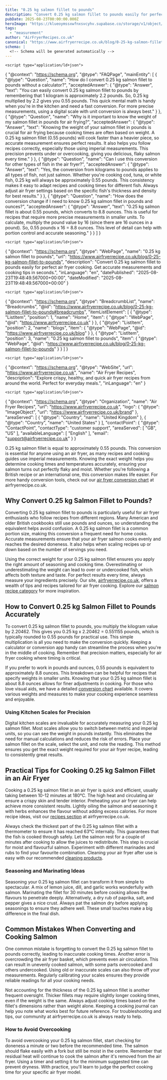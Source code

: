 ```yaml
---
title: "0.25 kg salmon fillet to pounds"
description: "Convert 0.25 kg salmon fillet to pounds easily for perfect air fryer cooking. Get accurate measurements and cooking tips in seconds."
pubDate: 2025-08-23T00:00:00.000Z
heroImage: "https://klueoymssxwfnxsvcyhv.supabase.co/storage/v1/object/public/Shmucket/0-25-kg-salmon-fillet-to-pounds.webp"
tags:
  - "measurement"
author: "AirFryerRecipes.co.uk"
canonical: "https://www.airfryerrecipe.co.uk/blog/0-25-kg-salmon-fillet-to-pounds"
schema: |
  <!-- Schema will be generated automatically -->
---
```

<script type="application/ld+json">d+json">
    {
                  "@context": "https://schema.org",
                          "@type": "BlogPosting",
                          "url": "https://www.airfryerrecipe.co.uk/blog/0-25-kg-salmon-fillet-to-pounds",
                                "mainEntityOfPage": {
                          "@type": "WebPage",
                          "@id": "https://www.airfryerrecipe.co.uk/blog/0-25-kg-salmon-fillet-to-pounds"
                      },
                  "headline": "Quick 0.25 kg Salmon Fillet to Pounds Conversion Guide",
                  "description": "Convert 0.25 kg salmon fillet to pounds easily for perfect air fryer cooking. Get accurate measurements and cooking tips in seconds.",
                                "author": {
                          "@type": "Person",
                          "name": "AirFryerRecipes.co.uk",
                          "url": "https://www.airfryerrecipe.co.uk/about",
                                        "image": {
                          "@type": "ImageObject",
                          "url": "https://klueoymssxwfnxsvcyhv.supabase.co/storage/v1/object/public/Shmucket/Me.jpg"
                                    }
                      },
                                "publisher": {
                          "@type": "Organization",
                          "name": "Air Fryer Recipe",
                                "logo": {
                          "@type": "ImageObject",
                          "url": "https://cdn.prod.website-files.com/68224a465dfe9a7ab4f57570/6844191451a8b2f1e37e63cc_Untitled%20design%20-%202025-06-05T205644.948%20(1).png"
                                    }
                      },
                  "datePublished": "2025-08-23T19:48:49.567000+00:00",
                  "dateModified": "2025-08-23T19:48:49.567000+00:00",
                                        "image": {
                          "@type": "ImageObject",
                          "url": "https://klueoymssxwfnxsvcyhv.supabase.co/storage/v1/object/public/Shmucket/0-25-kg-salmon-fillet-to-pounds.webp"
                      },
                                "about": {
                          "@type": "Thing",
                          "name": "Measurement"
                      },
                  "articleSection": "Measurement",
                  "inLanguage": "en-GB"
                                    }
    </script>

    <script type="application/ld+json">
{
    "@context": "https://schema.org",
    "@type": "FAQPage",
    "mainEntity": [
        {
            "@type": "Question",
            "name": "How do I convert 0.25 kg salmon fillet to pounds without a calculator?",
            "acceptedAnswer": {
                "@type": "Answer",
                "text": "You can easily convert 0.25 kg salmon fillet to pounds by remembering that 1 kilogram is approximately 2.2 pounds. So, 0.25 kg multiplied by 2.2 gives you 0.55 pounds. This quick mental math is handy when you're in the kitchen and need a fast conversion. For more precise measurements, using a digital scale with unit conversion is always best."
            }
        },
        {
            "@type": "Question",
            "name": "Why is it important to know the weight of my salmon fillet in pounds for air frying?",
            "acceptedAnswer": {
                "@type": "Answer",
                "text": "Knowing the weight of your salmon fillet in pounds is crucial for air frying because cooking times are often based on weight. A 0.25 kg salmon fillet (0.55 pounds) will cook faster than a heavier piece, so accurate measurement ensures perfect results. It also helps you follow recipes correctly, especially those using imperial measurements. This precision prevents under or overcooking, giving you delicious, flaky salmon every time."
            }
        },
        {
            "@type": "Question",
            "name": "Can I use this conversion for other types of fish in the air fryer?",
            "acceptedAnswer": {
                "@type": "Answer",
                "text": "Yes, the conversion from kilograms to pounds applies to all types of fish, not just salmon. Whether you're cooking cod, tuna, or white fish, 0.25 kg will always be approximately 0.55 pounds. This consistency makes it easy to adapt recipes and cooking times for different fish. Always adjust air fryer settings based on the specific fish's thickness and density for best results."
            }
        },
        {
            "@type": "Question",
            "name": "How does the conversion change if I need to know 0.25 kg salmon fillet in pounds and ounces?",
            "acceptedAnswer": {
                "@type": "Answer",
                "text": "0.25 kg salmon fillet is about 0.55 pounds, which converts to 8.8 ounces. This is useful for recipes that require more precise measurements in smaller units. To calculate, multiply the pound value by 16 (since there are 16 ounces in a pound). So, 0.55 pounds x 16 = 8.8 ounces. This level of detail can help with portion control and accurate seasoning."
            }
        }
    ]
}
</script>

    <script type="application/ld+json">
{
    "@context": "https://schema.org",
    "@type": "WebPage",
    "name": "0.25 kg salmon fillet to pounds",
    "url": "https://www.airfryerrecipe.co.uk/blog/0-25-kg-salmon-fillet-to-pounds",
    "description": "Convert 0.25 kg salmon fillet to pounds easily for perfect air fryer cooking. Get accurate measurements and cooking tips in seconds.",
    "inLanguage": "en",
    "datePublished": "2025-08-23T19:48:49.567000+00:00",
    "dateModified": "2025-08-23T19:48:49.567000+00:00"
}
</script>

    <script type="application/ld+json">
{
    "@context": "https://schema.org",
    "@type": "BreadcrumbList",
    "name": "Breadcrumbs",
    "@id": "https://www.airfryerrecipe.co.uk/blog/0-25-kg-salmon-fillet-to-pounds#breadcrumbs",
    "itemListElement": [
        {
            "@type": "ListItem",
            "position": 1,
            "name": "Home",
            "item": {
                "@type": "WebPage",
                "@id": "https://www.airfryerrecipe.co.uk"
            }
        },
        {
            "@type": "ListItem",
            "position": 2,
            "name": "blogs",
            "item": {
                "@type": "WebPage",
                "@id": "https://www.airfryerrecipe.co.uk/blog"
            }
        },
        {
            "@type": "ListItem",
            "position": 3,
            "name": "0.25 kg salmon fillet to pounds",
            "item": {
                "@type": "WebPage",
                "@id": "https://www.airfryerrecipe.co.uk/blog/0-25-kg-salmon-fillet-to-pounds"
            }
        }
    ]
}
</script>

    <script type="application/ld+json">
{
    "@context": "https://schema.org",
    "@type": "WebSite",
    "url": "https://www.airfryerrecipe.co.uk",
    "name": "Air Fryer Recipes",
    "description": "Explore crispy, healthy, and quick air fryer recipes from around the world. Perfect for everyday meals.",
    "inLanguage": "en"
}
</script>

    <script type="application/ld+json">
{
    "@context": "https://schema.org",
    "@type": "Organization",
    "name": "Air Fryer Recipes",
    "url": "https://www.airfryerrecipe.co.uk",
    "logo": {
        "@type": "ImageObject",
        "url": "https://www.airfryerrecipe.co.uk/brand"
    },
    "areaServed": [
        {
            "@type": "Country",
            "name": "United Kingdom"
        },
        {
            "@type": "Country",
            "name": "United States"
        }
    ],
    "contactPoint": {
        "@type": "ContactPoint",
        "contactType": "customer support",
        "areaServed": [
            "GB",
            "US"
        ],
        "availableLanguage": [
            "English"
        ],
        "email": "support@airfryerrecipe.co.uk"
    }
}
</script>

<p>0.25 kg salmon fillet is equal to approximately 0.55 pounds. This conversion is essential for anyone using an air fryer, as many recipes and cooking guides use imperial measurements. Knowing the exact weight helps you determine cooking times and temperatures accurately, ensuring your salmon turns out perfectly flaky and moist. Whether you're following a British recipe or an international one, this conversion makes life easier. For more handy conversion tools, check out our <a href="https://www.airfryerrecipe.co.uk/air-fryer-conversion-chart">air fryer conversion chart</a> at airfryerrecipe.co.uk.</p>

<h2>Why Convert 0.25 kg Salmon Fillet to Pounds?</h2>
<p>Converting 0.25 kg salmon fillet to pounds is particularly useful for air fryer enthusiasts who follow recipes from different regions. Many American and older British cookbooks still use pounds and ounces, so understanding the equivalent helps avoid confusion. A 0.25 kg salmon fillet is a common portion size, making this conversion a frequent need for home cooks. Accurate measurements ensure that your air fryer salmon cooks evenly and reaches the desired doneness. It also helps when scaling recipes up or down based on the number of servings you need.</p>
<p>Using the correct weight for your 0.25 kg salmon fillet ensures you apply the right amount of seasoning and cooking time. Overestimating or underestimating the weight can lead to over or undercooked fish, which affects both texture and taste. For perfect results every time, always measure your ingredients precisely. Our site, <a href="https://www.airfryerrecipe.co.uk/">airfryerrecipe.co.uk</a>, offers a wealth of tips and recipes tailored for air fryer cooking. Explore our <a href="https://www.airfryerrecipe.co.uk/recipe-category/salmon">salmon recipe category</a> for more inspiration.</p>

<h2>How to Convert 0.25 kg Salmon Fillet to Pounds Accurately</h2>
<p>To convert 0.25 kg salmon fillet to pounds, you multiply the kilogram value by 2.20462. This gives you 0.25 kg x 2.20462 = 0.551155 pounds, which is typically rounded to 0.55 pounds for practical use. This simple multiplication is all you need to make the conversion quickly. Keeping a calculator or conversion app handy can streamline the process when you're in the middle of cooking. Remember that precision matters, especially for air fryer cooking where timing is critical.</p>
<p>If you prefer to work in pounds and ounces, 0.55 pounds is equivalent to approximately 8.8 ounces. This breakdown can be helpful for recipes that specify weights in smaller units. Knowing that your 0.25 kg salmon fillet is about 8.8 ounces allows for finer adjustments in cooking. For those who love visual aids, we have a detailed <a href="https://www.airfryerrecipe.co.uk/air-fryer-conversion-chart">conversion chart</a> available. It covers various weights and measures to make your cooking experience seamless and enjoyable.</p>

<h3>Using Kitchen Scales for Precision</h3>
<p>Digital kitchen scales are invaluable for accurately measuring your 0.25 kg salmon fillet. Most scales allow you to switch between metric and imperial units, so you can see the weight in pounds instantly. This eliminates the need for manual calculations and reduces the risk of errors. Place your salmon fillet on the scale, select the unit, and note the reading. This method ensures you get the exact weight required for your air fryer recipe, leading to consistently great results.</p>

<h2>Practical Tips for Cooking 0.25 kg Salmon Fillet in an Air Fryer</h2>
<p>Cooking a 0.25 kg salmon fillet in an air fryer is quick and efficient, usually taking between 10-12 minutes at 180°C. The high heat and circulating air ensure a crispy skin and tender interior. Preheating your air fryer can help achieve more consistent results. Lightly oiling the salmon and seasoning it with herbs enhances the flavour without adding excess calories. For more recipe ideas, visit our <a href="https://www.airfryerrecipe.co.uk/recipes">recipes section</a> at airfryerrecipe.co.uk.</p>
<p>Always check the thickest part of the 0.25 kg salmon fillet with a thermometer to ensure it has reached 63°C internally. This guarantees that the fish is cooked through safely. Let the salmon rest for a couple of minutes after cooking to allow the juices to redistribute. This step is crucial for moist and flavourful salmon. Experiment with different marinades and rubs to find your favourite combination. Cleaning your air fryer after use is easy with our recommended <a href="https://www.airfryerrecipe.co.uk/air-fryer-cleaner">cleaning products</a>.</p>

<h3>Seasoning and Marinating Ideas</h3>
<p>Seasoning your 0.25 kg salmon fillet can transform it from simple to spectacular. A mix of lemon juice, dill, and garlic works wonderfully with salmon. Marinating the fillet for 30 minutes before cooking allows the flavours to penetrate deeply. Alternatively, a dry rub of paprika, salt, and pepper gives a nice crust. Always pat the salmon dry before applying seasonings to ensure they adhere well. These small touches make a big difference in the final dish.</p>

<h2>Common Mistakes When Converting and Cooking Salmon</h2>
<p>One common mistake is forgetting to convert the 0.25 kg salmon fillet to pounds correctly, leading to inaccurate cooking times. Another error is overcrowding the air fryer basket, which prevents even air circulation. This can result in unevenly cooked salmon, with some parts overcooked and others undercooked. Using old or inaccurate scales can also throw off your measurements. Regularly calibrating your scales ensures they provide reliable readings for all your cooking needs.</p>
<p>Not accounting for the thickness of the 0.25 kg salmon fillet is another frequent oversight. Thicker fillets may require slightly longer cooking times, even if the weight is the same. Always adjust cooking times based on the fillet's dimensions rather than weight alone. Keeping a cooking journal can help you note what works best for future reference. For troubleshooting and tips, our community at airfryerrecipe.co.uk is always ready to help.</p>

<h3>How to Avoid Overcooking</h3>
<p>To avoid overcooking your 0.25 kg salmon fillet, start checking for doneness a minute or two before the recommended time. The salmon should flake easily with a fork but still be moist in the centre. Remember that residual heat will continue to cook the salmon after it's removed from the air fryer. Using a timer and setting it for the minimum suggested time can prevent dryness. With practice, you'll learn to judge the perfect cooking time for your specific air fryer model.</p>
